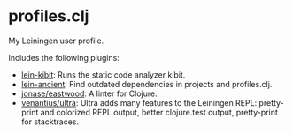 # profiles.clj

My Leiningen user profile.

Includes the following plugins:
- [lein-kibit](https://github.com/jonase/kibit): Runs the static code analyzer kibit.
- [lein-ancient](https://github.com/xsc/lein-ancient): Find outdated dependencies in projects and profiles.clj.
- [jonase/eastwood](https://github.com/jonase/eastwood): A linter for Clojure.
- [venantius/ultra](https://github.com/venantius/ultra): Ultra adds many features to the Leiningen REPL: pretty-print and colorized REPL output, better clojure.test output, pretty-print for stacktraces.
